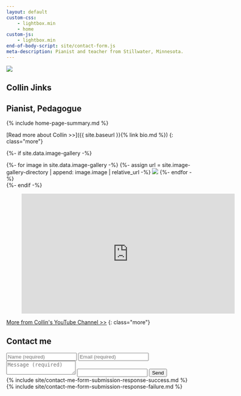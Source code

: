 ```yaml
---
layout: default
custom-css:
    - lightbox.min
    - home
custom-js:
    - lightbox.min
end-of-body-script: site/contact-form.js
meta-description: Pianist and teacher from Stillwater, Minnesota.
---
```


<section>
    <img src="{{ '/assets/site/hero.jpg' | relative_url }}" />
    <div>
        <h1>Collin Jinks</h1>
        <h2>Pianist, Pedagogue</h2>
    </div>
</section>

<section markdown="1">

{% include home-page-summary.md %}

[Read more about Collin >>]({{ site.baseurl }}{% link bio.md %})
{: class="more"}

</section>

<section id="media" markdown="1">

{%- if site.data.image-gallery -%}
<div id="image-gallery">
{%- for image in site.data.image-gallery -%}
    {%- assign url = site.image-gallery-directory | append: image.image | relative_url -%}
    <a href="{{ url }}" data-jslghtbx="{{ url }}" data-jslghtbx-group="a" data-jslghtbx-caption="<a href='{{ url }}' download class='download'>Download image</a>"><img src="{{ site.image-gallery-directory | append: image.thumb | relative_url }}" /></a>
{%- endfor -%}
</div>
<script>var lightbox = new Lightbox();lightbox.load();</script>
{%- endif -%}

<figure>
    <iframe width="560" height="315" src="https://www.youtube.com/embed/ZwI-iirY4eU?modestbranding=1" frameborder="0" allow="picture-in-picture" allowfullscreen></iframe>
</figure>

[More from Collin's YouTube Channel >>](https://www.youtube.com/channel/UCBfqD5p8R6vZYgHdX6zY7YQ)
{: class="more"}

</section>

<section id="contact-me">

<h2>Contact me</h2>

<form id="contact-form" action="https://formspree.io/f/xvonnywb" method="POST">
    <input type="text" id="name" name="name" placeholder="Name (required)" required />
    <input type="email" id="email" name="email" placeholder="Email (required)" required />
    <textarea name="message" placeholder="Message (required)" required ></textarea>
    <input type="text" name="_gotcha" class="gotcha" />
    <input type="submit" name="submit" value="Send" />
    <div id="contact-form-success" class="contact-form-response">{% include site/contact-me-form-submission-response-success.md %}</div>
    <div id="contact-form-failure" class="contact-form-response">{% include site/contact-me-form-submission-response-failure.md %}</div>
</form>

</section>
